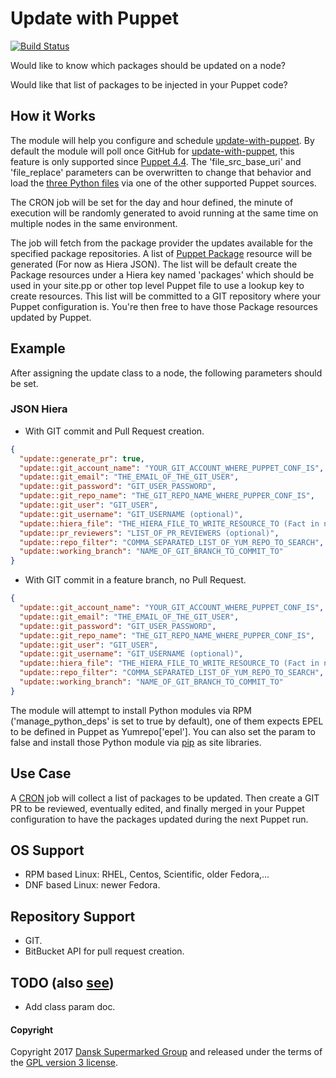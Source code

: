 # Update with Puppet
[![Build Status](https://travis-ci.org/DanskSupermarked/puppet-update.svg?branch=master)](https://travis-ci.org/DanskSupermarked/puppet-update)

Would like to know which packages should be updated on a node?

Would like that list of packages to be injected in your Puppet code?

## How it Works
The module will help you configure and schedule [update-with-puppet](https://github.com/DanskSupermarked/update-with-puppet).
By default the module will poll once GitHub for [update-with-puppet](https://github.com/DanskSupermarked/update-with-puppet), this feature is only supported since [Puppet 4.4](https://docs.puppet.com/puppet/latest/type.html#file-attribute-source). The 'file_src_base_uri' and 'file_replace' parameters can be overwritten to change that behavior and load the [three Python files](https://github.com/DanskSupermarked/update-with-puppet/tree/master/app) via one of the other supported Puppet sources.

The CRON job will be set for the day and hour defined, the minute of execution will be randomly generated to avoid running at the same time on multiple nodes in the same environment.

The job will fetch from the package provider the updates available for the specified package repositories.
A list of [Puppet Package](https://docs.puppet.com/puppet/latest/type.html#package) resource will be generated (For now as Hiera JSON).
The list will be default create the Package resources under a Hiera key named 'packages' which should be used in your site.pp or other top level Puppet file to use a lookup key to create resources.
This list will be committed to a GIT repository where your Puppet configuration is.
You're then free to have those Package resources updated by Puppet.

## Example
After assigning the update class to a node, the following parameters should be set.

### JSON Hiera
- With GIT commit and Pull Request creation.
```json
{
  "update::generate_pr": true,
  "update::git_account_name": "YOUR_GIT_ACCOUNT_WHERE_PUPPET_CONF_IS",
  "update::git_email": "THE_EMAIL_OF_THE_GIT_USER",
  "update::git_password": "GIT_USER_PASSWORD",
  "update::git_repo_name": "THE_GIT_REPO_NAME_WHERE_PUPPER_CONF_IS",
  "update::git_user": "GIT_USER",
  "update::git_username": "GIT_USERNAME (optional)",
  "update::hiera_file": "THE_HIERA_FILE_TO_WRITE_RESOURCE_TO (Fact in name is a good idea)",
  "update::pr_reviewers": "LIST_OF_PR_REVIEWERS (optional)",
  "update::repo_filter": "COMMA_SEPARATED_LIST_OF_YUM_REPO_TO_SEARCH",
  "update::working_branch": "NAME_OF_GIT_BRANCH_TO_COMMIT_TO"
}
```
- With GIT commit in a feature branch, no Pull Request.
```json
{
  "update::git_account_name": "YOUR_GIT_ACCOUNT_WHERE_PUPPET_CONF_IS",
  "update::git_email": "THE_EMAIL_OF_THE_GIT_USER",
  "update::git_password": "GIT_USER_PASSWORD",
  "update::git_repo_name": "THE_GIT_REPO_NAME_WHERE_PUPPER_CONF_IS",
  "update::git_user": "GIT_USER",
  "update::git_username": "GIT_USERNAME (optional)",
  "update::hiera_file": "THE_HIERA_FILE_TO_WRITE_RESOURCE_TO (Fact in name is a good idea)",
  "update::repo_filter": "COMMA_SEPARATED_LIST_OF_YUM_REPO_TO_SEARCH",
  "update::working_branch": "NAME_OF_GIT_BRANCH_TO_COMMIT_TO"
}
```

The module will attempt to install Python modules via RPM ('manage_python_deps' is set to true by default), one of them expects EPEL to be defined in Puppet as Yumrepo['epel']. You can also set the param to false and install those Python module via [pip](https://github.com/DanskSupermarked/update-with-puppet/blob/master/requirements.txt) as site libraries.

## Use Case
A [CRON](https://docs.puppet.com/puppet/latest/type.html#cron) job will collect a list of packages to be updated.
Then create a GIT PR to be reviewed, eventually edited, and finally merged in your Puppet configuration to have the packages updated during the next Puppet run.

## OS Support
- RPM based Linux: RHEL, Centos, Scientific, older Fedora,...
- DNF based Linux: newer Fedora.

## Repository Support
- GIT.
- BitBucket API for pull request creation.


## TODO (also [see](https://github.com/DanskSupermarked/update-with-puppet#todo))
- Add class param doc.

#### Copyright

Copyright 2017 [Dansk Supermarked Group](https://dansksupermarked.com/) and released under the terms of the [GPL version 3 license](https://www.gnu.org/licenses/gpl-3.0-standalone.html).
